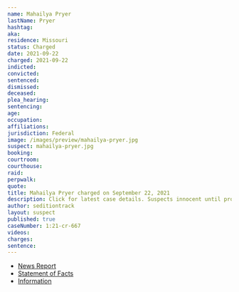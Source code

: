 ```yaml
---
name: Mahailya Pryer
lastName: Pryer
hashtag:
aka:
residence: Missouri
status: Charged
date: 2021-09-22
charged: 2021-09-22
indicted:
convicted:
sentenced:
dismissed:
deceased:
plea_hearing:
sentencing:
age:
occupation:
affiliations:
jurisdiction: Federal
image: /images/preview/mahailya-pryer.jpg
suspect: mahailya-pryer.jpg
booking:
courtroom:
courthouse:
raid:
perpwalk:
quote:
title: Mahailya Pryer charged on September 22, 2021
description: Click for latest case details. Suspects innocent until proven guilty.
author: seditiontrack
layout: suspect
published: true
caseNumber: 1:21-cr-667
videos:
charges:
sentence:
---
```

- [News Report](https://www.msn.com/en-us/news/us/two-women-arrested-monday-in-springfield-charged-in-jan-6-us-capitol-breach/ar-AAPddMo)
- [Statement of Facts](https://www.justice.gov/usao-dc/case-multi-defendant/file/1457716/download)
- [Information](https://www.justice.gov/usao-dc/case-multi-defendant/file/1457711/download)
